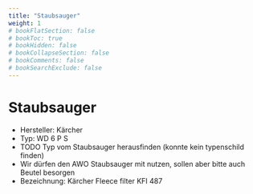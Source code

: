 ```yaml
---
title: "Staubsauger"
weight: 1
# bookFlatSection: false
# bookToc: true
# bookHidden: false
# bookCollapseSection: false
# bookComments: false
# bookSearchExclude: false
---
```


# Staubsauger

- Hersteller: Kärcher
- Typ: WD 6 P S
- TODO Typ vom Staubsauger herausfinden (konnte kein typenschild finden)
- Wir dürfen den AWO Staubsauger mit nutzen, sollen aber bitte auch Beutel besorgen
- Bezeichnung: Kärcher Fleece filter KFI 487
